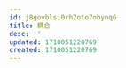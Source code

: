 ```yaml
---
id: j8govblsi0rh7oto7obynq6
title: 耦合
desc: ''
updated: 1710051220769
created: 1710051220769
---
```

